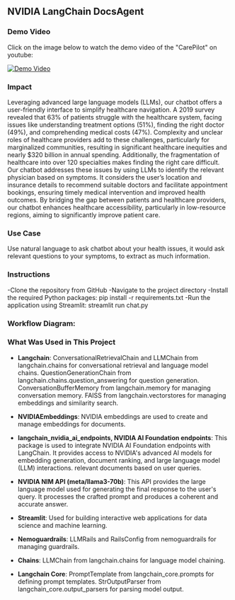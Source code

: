 ## NVIDIA LangChain DocsAgent

### Demo Video
Click on the image below to watch the demo video of the "CarePilot" on youtube:

[![Demo Video](https://github.com/msdkhani/Chatbot-symptoms/assets/76404542/11b23dcb-8b12-431b-9178-2f349455b28a)](https://www.youtube.com/watch?v=Q40DGRHC0XA)


### Impact
Leveraging advanced large language models (LLMs), our chatbot offers a user-friendly interface to simplify healthcare navigation. A 2019 survey revealed that 63% of patients struggle with the healthcare system, facing issues like understanding treatment options (51%), finding the right doctor (49%), and comprehending medical costs (47%). Complexity and unclear roles of healthcare providers add to these challenges, particularly for marginalized communities, resulting in significant healthcare inequities and nearly $320 billion in annual spending. Additionally, the fragmentation of healthcare into over 120 specialties makes finding the right care difficult. Our chatbot addresses these issues by using LLMs to identify the relevant physician based on symptoms. It considers the user’s location and insurance details to recommend suitable doctors and facilitate appointment bookings, ensuring timely medical intervention and improved health outcomes. By bridging the gap between patients and healthcare providers, our chatbot enhances healthcare accessibility, particularly in low-resource regions, aiming to significantly improve patient care.
### Use Case
Use natural language to ask chatbot about your health issues, it would ask relevant questions to your symptoms, to extract as much information.

### Instructions
 -Clone the repository from GitHub
 -Navigate to the project directory
 -Install the required Python packages: pip install -r requirements.txt
 -Run the application using Streamlit: streamlit run chat.py

### Workflow Diagram:


### What Was Used in This Project
- **Langchain**:
 ConversationalRetrievalChain and LLMChain from langchain.chains for conversational retrieval and language model chains.
 QuestionGenerationChain from langchain.chains.question_answering for question generation.
 ConversationBufferMemory from langchain.memory for managing conversation memory.
 FAISS from langchain.vectorstores for managing embeddings and similarity search.

- **NVIDIAEmbeddings**:
 NVIDIA embeddings are used to create and manage embeddings for documents.

- **langchain_nvidia_ai_endpoints, NVIDIA AI Foundation endpoints**:
  This package is used to integrate NVIDIA AI Foundation endpoints with LangChain. It provides access to NVIDIA's advanced AI models for embedding generation, document ranking, and large language model (LLM) interactions.
 relevant documents based on user queries.

- **NVIDIA NIM API (meta/llama3-70b)**:
  This API provides the large language model used for generating the final response to the user's query. It processes the crafted prompt and produces a coherent and accurate answer.


- **Streamlit**:
Used for building interactive web applications for data science and machine learning.

- **Nemoguardrails**:
LLMRails and RailsConfig from nemoguardrails for managing guardrails.

- **Chains**:
LLMChain from langchain.chains for language model chaining.

- **Langchain Core**:
PromptTemplate from langchain_core.prompts for defining prompt templates.
StrOutputParser from langchain_core.output_parsers for parsing model output.

